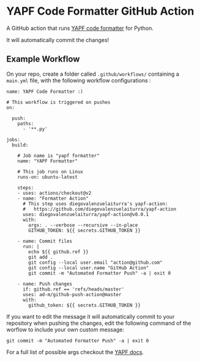 # YAPF Code Formatter GitHub Action

A GitHub action that runs [YAPF code formatter](https://github.com/google/yapf) for Python.

It will automatically commit the changes!


## Example Workflow

On your repo, create a folder called `.github/workflows/` containing a `main.yml` file, with the following workflow configurations :


```workflow
name: YAPF Code Formatter :)

# This workflow is triggered on pushes
on:
  
  push: 
    paths:
      - '**.py'
      
jobs:
  build:
    
    # Job name is "yapf formatter"
    name: "YAPF Formatter"
    
    # This job runs on Linux
    runs-on: ubuntu-latest

    steps:
    - uses: actions/checkout@v2
    - name: "Formatter Action"
      # This step uses diegovalenzuelaiturra's yapf-action:
      #   https://github.com/diegovalenzuelaiturra/yapf-action
      uses: diegovalenzuelaiturra/yapf-action@v0.0.1
      with:
        args: . --verbose --recursive --in-place
        GITHUB_TOKEN: ${{ secrets.GITHUB_TOKEN }}

    - name: Commit files
      run: |
        echo ${{ github.ref }}
        git add .
        git config --local user.email "action@github.com"
        git config --local user.name "GitHub Action"
        git commit -m "Automated Formatter Push" -a | exit 0
        
    - name: Push changes
      if: github.ref == 'refs/heads/master'
      uses: ad-m/github-push-action@master
      with:
        github_token: ${{ secrets.GITHUB_TOKEN }}
```

If you want to edit the message it will automatically commit to your repository when pushing the changes, edit the following command of the worflow to include your own custom message:

```
git commit -m "Automated Formatter Push" -a | exit 0
```
  
  For a full list of possible args checkout the [YAPF docs](https://github.com/google/yapf#Usage).
  
